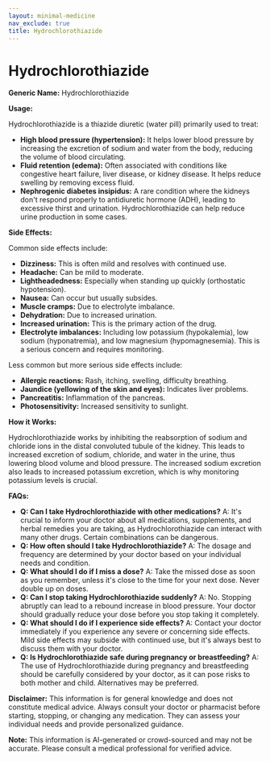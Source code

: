 ```yaml
---
layout: minimal-medicine
nav_exclude: true
title: Hydrochlorothiazide
---
```


# Hydrochlorothiazide

**Generic Name:** Hydrochlorothiazide

**Usage:**

Hydrochlorothiazide is a thiazide diuretic (water pill) primarily used to treat:

* **High blood pressure (hypertension):** It helps lower blood pressure by increasing the excretion of sodium and water from the body, reducing the volume of blood circulating.
* **Fluid retention (edema):**  Often associated with conditions like congestive heart failure, liver disease, or kidney disease.  It helps reduce swelling by removing excess fluid.
* **Nephrogenic diabetes insipidus:** A rare condition where the kidneys don't respond properly to antidiuretic hormone (ADH), leading to excessive thirst and urination. Hydrochlorothiazide can help reduce urine production in some cases.


**Side Effects:**

Common side effects include:

* **Dizziness:** This is often mild and resolves with continued use.
* **Headache:** Can be mild to moderate.
* **Lightheadedness:**  Especially when standing up quickly (orthostatic hypotension).
* **Nausea:**  Can occur but usually subsides.
* **Muscle cramps:** Due to electrolyte imbalance.
* **Dehydration:**  Due to increased urination.
* **Increased urination:** This is the primary action of the drug.
* **Electrolyte imbalances:**  Including low potassium (hypokalemia), low sodium (hyponatremia), and low magnesium (hypomagnesemia). This is a serious concern and requires monitoring.

Less common but more serious side effects include:

* **Allergic reactions:**  Rash, itching, swelling, difficulty breathing.
* **Jaundice (yellowing of the skin and eyes):**  Indicates liver problems.
* **Pancreatitis:** Inflammation of the pancreas.
* **Photosensitivity:** Increased sensitivity to sunlight.


**How it Works:**

Hydrochlorothiazide works by inhibiting the reabsorption of sodium and chloride ions in the distal convoluted tubule of the kidney. This leads to increased excretion of sodium, chloride, and water in the urine, thus lowering blood volume and blood pressure.  The increased sodium excretion also leads to increased potassium excretion, which is why monitoring potassium levels is crucial.


**FAQs:**

* **Q: Can I take Hydrochlorothiazide with other medications?** A:  It's crucial to inform your doctor about all medications, supplements, and herbal remedies you are taking, as Hydrochlorothiazide can interact with many other drugs.  Certain combinations can be dangerous.
* **Q: How often should I take Hydrochlorothiazide?** A: The dosage and frequency are determined by your doctor based on your individual needs and condition.
* **Q: What should I do if I miss a dose?** A: Take the missed dose as soon as you remember, unless it's close to the time for your next dose.  Never double up on doses.
* **Q: Can I stop taking Hydrochlorothiazide suddenly?** A: No.  Stopping abruptly can lead to a rebound increase in blood pressure.  Your doctor should gradually reduce your dose before you stop taking it completely.
* **Q: What should I do if I experience side effects?** A: Contact your doctor immediately if you experience any severe or concerning side effects.  Mild side effects may subside with continued use, but it's always best to discuss them with your doctor.
* **Q:  Is Hydrochlorothiazide safe during pregnancy or breastfeeding?** A:  The use of Hydrochlorothiazide during pregnancy and breastfeeding should be carefully considered by your doctor, as it can pose risks to both mother and child.  Alternatives may be preferred.


**Disclaimer:** This information is for general knowledge and does not constitute medical advice.  Always consult your doctor or pharmacist before starting, stopping, or changing any medication.  They can assess your individual needs and provide personalized guidance.


**Note:** This information is AI-generated or crowd-sourced and may not be accurate. Please consult a medical professional for verified advice.